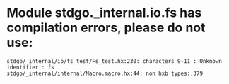 # Module stdgo._internal.io.fs has compilation errors, please do not use:
```
stdgo/_internal/io/fs_test/Fs_test.hx:230: characters 9-11 : Unknown identifier : fs
stdgo/_internal/internal/Macro.macro.hx:44: non hxb types:,379

```

